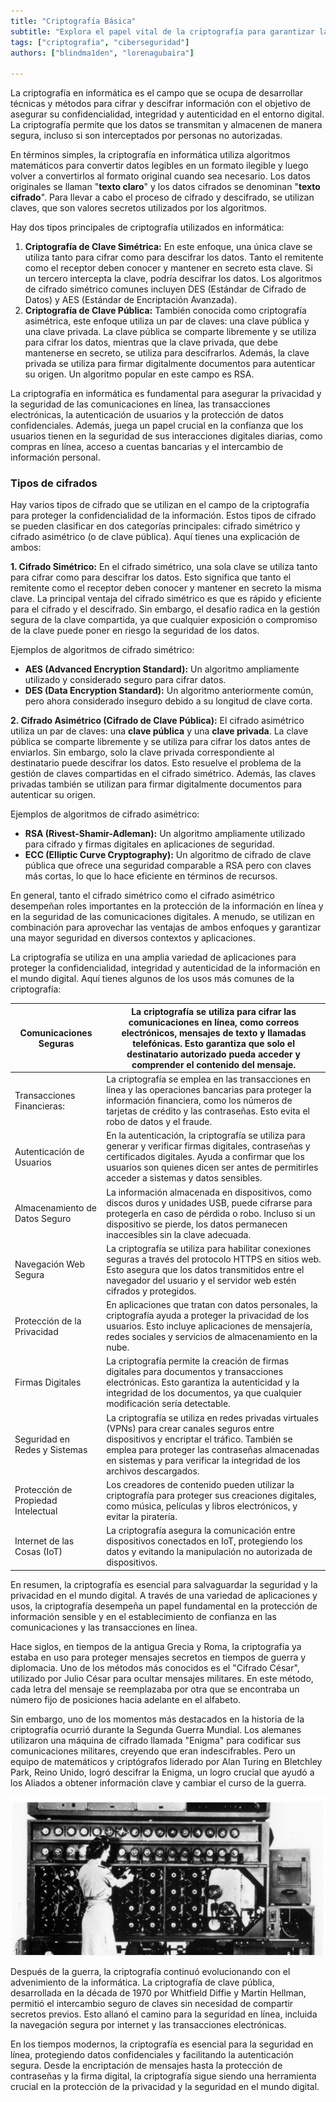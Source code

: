 ```yaml
---
title: "Criptografía Básica"
subtitle: "Explora el papel vital de la criptografía para garantizar la confidencialidad, integridad y autenticidad en el ámbito digital. Obtén información sobre cifrado simétrico y asimétrico, tipos de cifrados y aplicaciones comunes."
tags: ["criptografia", "ciberseguridad"]
authors: ["blindma1den", "lorenagubaira"]

---
```


La criptografía en informática es el campo que se ocupa de desarrollar técnicas y métodos para cifrar y descifrar información con el objetivo de asegurar su confidencialidad, integridad y autenticidad en el entorno digital. La criptografía permite que los datos se transmitan y almacenen de manera segura, incluso si son interceptados por personas no autorizadas.

En términos simples, la criptografía en informática utiliza algoritmos matemáticos para convertir datos legibles en un formato ilegible y luego volver a convertirlos al formato original cuando sea necesario. Los datos originales se llaman "**texto claro**" y los datos cifrados se denominan "**texto cifrado**". Para llevar a cabo el proceso de cifrado y descifrado, se utilizan claves, que son valores secretos utilizados por los algoritmos.

Hay dos tipos principales de criptografía utilizados en informática:

1. **Criptografía de Clave Simétrica:** En este enfoque, una única clave se utiliza tanto para cifrar como para descifrar los datos. Tanto el remitente como el receptor deben conocer y mantener en secreto esta clave. Si un tercero intercepta la clave, podría descifrar los datos. Los algoritmos de cifrado simétrico comunes incluyen DES (Estándar de Cifrado de Datos) y AES (Estándar de Encriptación Avanzada).
2. **Criptografía de Clave Pública:** También conocida como criptografía asimétrica, este enfoque utiliza un par de claves: una clave pública y una clave privada. La clave pública se comparte libremente y se utiliza para cifrar los datos, mientras que la clave privada, que debe mantenerse en secreto, se utiliza para descifrarlos. Además, la clave privada se utiliza para firmar digitalmente documentos para autenticar su origen. Un algoritmo popular en este campo es RSA.

La criptografía en informática es fundamental para asegurar la privacidad y la seguridad de las comunicaciones en línea, las transacciones electrónicas, la autenticación de usuarios y la protección de datos confidenciales. Además, juega un papel crucial en la confianza que los usuarios tienen en la seguridad de sus interacciones digitales diarias, como compras en línea, acceso a cuentas bancarias y el intercambio de información personal.

### Tipos de cifrados

Hay varios tipos de cifrado que se utilizan en el campo de la criptografía para proteger la confidencialidad de la información. Estos tipos de cifrado se pueden clasificar en dos categorías principales: cifrado simétrico y cifrado asimétrico (o de clave pública). Aquí tienes una explicación de ambos:

**1. Cifrado Simétrico:**
En el cifrado simétrico, una sola clave se utiliza tanto para cifrar como para descifrar los datos. Esto significa que tanto el remitente como el receptor deben conocer y mantener en secreto la misma clave. La principal ventaja del cifrado simétrico es que es rápido y eficiente para el cifrado y el descifrado. Sin embargo, el desafío radica en la gestión segura de la clave compartida, ya que cualquier exposición o compromiso de la clave puede poner en riesgo la seguridad de los datos.

Ejemplos de algoritmos de cifrado simétrico:

- **AES (Advanced Encryption Standard):** Un algoritmo ampliamente utilizado y considerado seguro para cifrar datos.
- **DES (Data Encryption Standard):** Un algoritmo anteriormente común, pero ahora considerado inseguro debido a su longitud de clave corta.

**2. Cifrado Asimétrico (Cifrado de Clave Pública):**
El cifrado asimétrico utiliza un par de claves: una **clave pública** y una **clave privada**. La clave pública se comparte libremente y se utiliza para cifrar los datos antes de enviarlos. Sin embargo, solo la clave privada correspondiente al destinatario puede descifrar los datos. Esto resuelve el problema de la gestión de claves compartidas en el cifrado simétrico. Además, las claves privadas también se utilizan para firmar digitalmente documentos para autenticar su origen.

Ejemplos de algoritmos de cifrado asimétrico:

- **RSA (Rivest-Shamir-Adleman):** Un algoritmo ampliamente utilizado para cifrado y firmas digitales en aplicaciones de seguridad.
- **ECC (Elliptic Curve Cryptography):** Un algoritmo de cifrado de clave pública que ofrece una seguridad comparable a RSA pero con claves más cortas, lo que lo hace eficiente en términos de recursos.

En general, tanto el cifrado simétrico como el cifrado asimétrico desempeñan roles importantes en la protección de la información en línea y en la seguridad de las comunicaciones digitales. A menudo, se utilizan en combinación para aprovechar las ventajas de ambos enfoques y garantizar una mayor seguridad en diversos contextos y aplicaciones.

La criptografía se utiliza en una amplia variedad de aplicaciones para proteger la confidencialidad, integridad y autenticidad de la información en el mundo digital. Aquí tienes algunos de los usos más comunes de la criptografía:

| Comunicaciones Seguras | La criptografía se utiliza para cifrar las comunicaciones en línea, como correos electrónicos, mensajes de texto y llamadas telefónicas. Esto garantiza que solo el destinatario autorizado pueda acceder y comprender el contenido del mensaje. |
| --- | --- |
| Transacciones Financieras: | La criptografía se emplea en las transacciones en línea y las operaciones bancarias para proteger la información financiera, como los números de tarjetas de crédito y las contraseñas. Esto evita el robo de datos y el fraude. |
| Autenticación de Usuarios | En la autenticación, la criptografía se utiliza para generar y verificar firmas digitales, contraseñas y certificados digitales. Ayuda a confirmar que los usuarios son quienes dicen ser antes de permitirles acceder a sistemas y datos sensibles. |
| Almacenamiento de Datos Seguro | La información almacenada en dispositivos, como discos duros y unidades USB, puede cifrarse para protegerla en caso de pérdida o robo. Incluso si un dispositivo se pierde, los datos permanecen inaccesibles sin la clave adecuada. |
| Navegación Web Segura | La criptografía se utiliza para habilitar conexiones seguras a través del protocolo HTTPS en sitios web. Esto asegura que los datos transmitidos entre el navegador del usuario y el servidor web estén cifrados y protegidos. |
| Protección de la Privacidad | En aplicaciones que tratan con datos personales, la criptografía ayuda a proteger la privacidad de los usuarios. Esto incluye aplicaciones de mensajería, redes sociales y servicios de almacenamiento en la nube. |
| Firmas Digitales | La criptografía permite la creación de firmas digitales para documentos y transacciones electrónicas. Esto garantiza la autenticidad y la integridad de los documentos, ya que cualquier modificación sería detectable. |
| Seguridad en Redes y Sistemas | La criptografía se utiliza en redes privadas virtuales (VPNs) para crear canales seguros entre dispositivos y encriptar el tráfico. También se emplea para proteger las contraseñas almacenadas en sistemas y para verificar la integridad de los archivos descargados. |
| Protección de Propiedad Intelectual | Los creadores de contenido pueden utilizar la criptografía para proteger sus creaciones digitales, como música, películas y libros electrónicos, y evitar la piratería. |
| Internet de las Cosas (IoT) | La criptografía asegura la comunicación entre dispositivos conectados en IoT, protegiendo los datos y evitando la manipulación no autorizada de dispositivos. |

En resumen, la criptografía es esencial para salvaguardar la seguridad y la privacidad en el mundo digital. A través de una variedad de aplicaciones y usos, la criptografía desempeña un papel fundamental en la protección de información sensible y en el establecimiento de confianza en las comunicaciones y las transacciones en línea.

Hace siglos, en tiempos de la antigua Grecia y Roma, la criptografía ya estaba en uso para proteger mensajes secretos en tiempos de guerra y diplomacia. Uno de los métodos más conocidos es el "Cifrado César", utilizado por Julio César para ocultar mensajes militares. En este método, cada letra del mensaje se reemplazaba por otra que se encontraba un número fijo de posiciones hacia adelante en el alfabeto.

Sin embargo, uno de los momentos más destacados en la historia de la criptografía ocurrió durante la Segunda Guerra Mundial. Los alemanes utilizaron una máquina de cifrado llamada "Enigma" para codificar sus comunicaciones militares, creyendo que eran indescifrables. Pero un equipo de matemáticos y criptógrafos liderado por Alan Turing en Bletchley Park, Reino Unido, logró descifrar la Enigma, un logro crucial que ayudó a los Aliados a obtener información clave y cambiar el curso de la guerra.

![critografia](../assets/criptografia.png)

Después de la guerra, la criptografía continuó evolucionando con el advenimiento de la informática. La criptografía de clave pública, desarrollada en la década de 1970 por Whitfield Diffie y Martin Hellman, permitió el intercambio seguro de claves sin necesidad de compartir secretos previos. Esto allanó el camino para la seguridad en línea, incluida la navegación segura por internet y las transacciones electrónicas.

En los tiempos modernos, la criptografía es esencial para la seguridad en línea, protegiendo datos confidenciales y facilitando la autenticación segura. Desde la encriptación de mensajes hasta la protección de contraseñas y la firma digital, la criptografía sigue siendo una herramienta crucial en la protección de la privacidad y la seguridad en el mundo digital.
